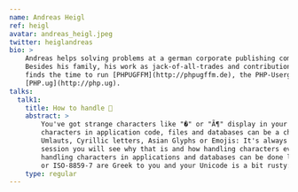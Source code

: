 ```yaml
---
name: Andreas Heigl
ref: heigl
avatar: andreas_heigl.jpeg
twitter: heiglandreas
bio: >
    Andreas helps solving problems at a german corporate publishing company. He sometimes even uses code for that.
    Besides his family, his work as jack-of-all-trades and contributions to different open-source-projects he still
    finds the time to run [PHPUGFFM](http://phpugffm.de), the PHP-Usergroup in Frankfurt/Main and maintain
    [PHP.ug](http://php.ug).
talks:
  talk1:
    title: How to handle 💩
    abstract: >
        You've got strange characters like "�" or "Ã¶" display in your application? Yes, handling non-English
        characters in application code, files and databases can be a challenge, to say the least. Whether that's German
        Umlauts, Cyrillic letters, Asian Glyphs or Emojis: It's always a mess in an international application. In this
        session you will see why that is and how handling characters evolved in computing. You will also see how
        handling characters in applications and databases can be done less painfully. And don't worry when EBCDIC, BOM
        or ISO-8859-7 are Greek to you and your Unicode is a bit rusty: we'll have a look at them too!
    type: regular
---
```

